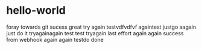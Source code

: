 # hello-world
foray towards git
sucess great
try again
testvdfvdfvf
againtest
justgo
aagain
just do it tryagainagain
test
test
tryagain
last effort again again
success from webhook
again again
testdo
done
